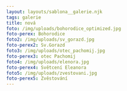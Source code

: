 ```yaml
---
layout: layouts/sablona__galerie.njk
tags: galerie
title: nová
foto: /img/uploads/bohorodice_optimized.jpg
foto-perex: Bohorodice
foto2: /img/uploads/sv_gorazd.jpg
foto-perex2: Sv.Gorazd
foto3: /img/uploads/otec_pachomij.jpg
foto-perex3: otec Pachomij
foto4: /img/uploads/elenora.jpg
foto-perex4: Světcení Eleanora
foto5: /img/uploads/zvestovani.jpg
foto-perex5: Zvěstování
---
```


